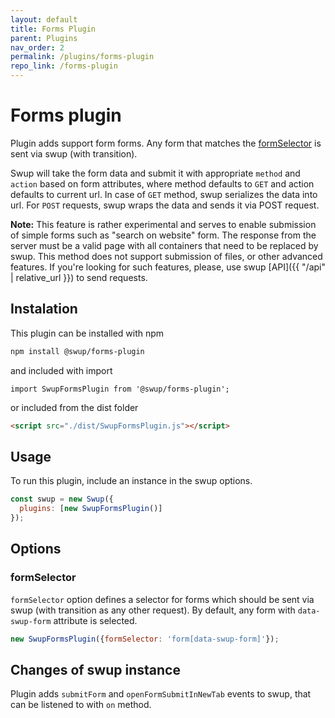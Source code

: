 ```yaml
---
layout: default
title: Forms Plugin
parent: Plugins
nav_order: 2
permalink: /plugins/forms-plugin
repo_link: /forms-plugin
---
```


# Forms plugin
Plugin adds support form forms. Any form that matches the [formSelector](#formSelector) is sent via swup (with transition).

Swup will take the form data and submit it with appropriate `method` and `action` based on form attributes, where method defaults to `GET` and action defaults to current url.
In case of `GET` method, swup serializes the data into url. 
For `POST` requests, swup wraps the data and sends it via POST request. 

**Note:** This feature is rather experimental and serves to enable submission of simple forms such as "search on website" form. 
The response from the server must be a valid page with all containers that need to be replaced by swup.
This method does not support submission of files, or other advanced features. 
If you're looking for such features, please, use swup [API]({{ "/api" | relative_url }}) to send requests. 

## Instalation
This plugin can be installed with npm

```bash
npm install @swup/forms-plugin
```

and included with import

```shell
import SwupFormsPlugin from '@swup/forms-plugin';
```

or included from the dist folder

```html
<script src="./dist/SwupFormsPlugin.js"></script>
```

## Usage
To run this plugin, include an instance in the swup options.

```javascript
const swup = new Swup({
  plugins: [new SwupFormsPlugin()]
});
```

## Options
### formSelector
`formSelector` option defines a selector for forms which should be sent via swup (with transition as any other request). 
By default, any form with `data-swup-form` attribute is selected.

```javascript
new SwupFormsPlugin({formSelector: 'form[data-swup-form]'});
```

## Changes of swup instance
Plugin adds `submitForm` and `openFormSubmitInNewTab` events to swup, that can be listened to with `on` method.  
